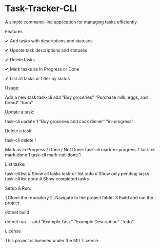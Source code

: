 # Task-Tracker-CLI
A simple command-line application for managing tasks efficiently.

Features

✔ Add tasks with descriptions and statuses

✔ Update task descriptions and statuses

✔ Delete tasks

✔ Mark tasks as In Progress or Done

✔ List all tasks or filter by status

Usage:

Add a new task
task-cli add "Buy groceries" "Purchase milk, eggs, and bread" "todo"


Update a task:

task-cli update 1 "Buy groceries and cook dinner" "in-progress"

Delete a task:

task-cli delete 1

Mark as In Progress / Done / Not Done:
task-cli mark-in-progress 1
task-cli mark-done 1
task-cli mark-not-done 1

List tasks:

task-cli list        # Show all tasks
task-cli list todo   # Show only pending tasks
task-cli list done   # Show completed tasks

Setup & Run:

1.Clone the repository
2..Navigate to the project folder
3.Build and run the project

dotnet build

dotnet run -- add "Example Task" "Example Description" "todo"

License

This project is licensed under the MIT License.
